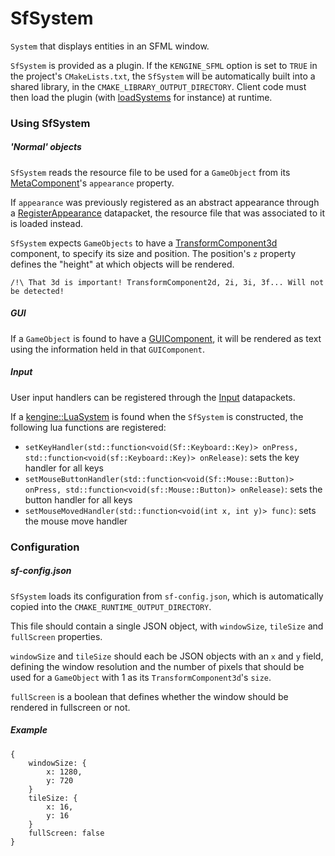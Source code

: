 # SfSystem

`System` that displays entities in an SFML window.

`SfSystem` is provided as a plugin. If the `KENGINE_SFML` option is set to `TRUE` in the project's `CMakeLists.txt`, the `SfSystem` will be automatically built into a shared library, in the `CMAKE_LIBRARY_OUTPUT_DIRECTORY`. Client code must then load the plugin (with [loadSystems](../../../SystemManager.md) for instance) at runtime.

### Using SfSystem

##### 'Normal' objects

`SfSystem` reads the resource file to be used for a `GameObject` from its [MetaComponent](../../components/MetaComponent.md)'s `appearance` property.

If `appearance` was previously registered as an abstract appearance through a [RegisterAppearance](../../packets/RegisterAppearance.hpp) datapacket, the resource file that was associated to it is loaded instead.

`SfSystem` expects `GameObjects` to have a [TransformComponent3d](../../components/TransformComponent.md) component, to specify its size and position. The position's `z` property defines the "height" at which objects will be rendered.

```
/!\ That 3d is important! TransformComponent2d, 2i, 3i, 3f... Will not be detected!
```

##### GUI

If a `GameObject` is found to have a [GUIComponent](../../components/GUIComponent.md), it will be rendered as text using the information held in that `GUIComponent`.

##### Input

User input handlers can be registered through the [Input](../../packets/Input.hpp) datapackets.

If a [kengine::LuaSystem](../../systems/LuaSystem.md) is found when the `SfSystem` is constructed, the following lua functions are registered:

* `setKeyHandler(std::function<void(Sf::Keyboard::Key)> onPress, std::function<void(sf::Keyboard::Key)> onRelease)`: sets the key handler for all keys
* `setMouseButtonHandler(std::function<void(Sf::Mouse::Button)> onPress, std::function<void(sf::Mouse::Button)> onRelease)`: sets the button handler for all keys
* `setMouseMovedHandler(std::function<void(int x, int y)> func)`: sets the mouse move handler

### Configuration

##### sf-config.json

`SfSystem` loads its configuration from `sf-config.json`, which is automatically copied into the `CMAKE_RUNTIME_OUTPUT_DIRECTORY`.

This file should contain a single JSON object, with `windowSize`, `tileSize` and `fullScreen` properties.

`windowSize` and `tileSize` should each be JSON objects with an `x` and `y` field, defining the window resolution and the number of pixels that should be used for a `GameObject` with 1 as its `TransformComponent3d`'s `size`.

`fullScreen` is a boolean that defines whether the window should be rendered in fullscreen or not.

##### Example

```
{
    windowSize: {
        x: 1280,
        y: 720
    }
    tileSize: {
        x: 16,
        y: 16
    }
    fullScreen: false
}
```


